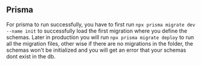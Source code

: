 ## Prisma

For prisma to run successfully, you have to first run `npx prisma migrate dev --name init` to successfully load the first migration where you define the schemas. Later in production you will run `npx prisma migrate deploy` to run all the migration files, other wise if there are no migrations in the folder, the schemas won't be initialized and you will get an error that your schemas dont exist in the db.
